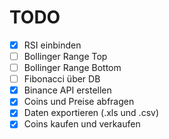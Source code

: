 # TODO
- [X] RSI einbinden
- [ ] Bollinger Range Top
- [ ] Bollinger Range Bottom
- [ ] Fibonacci über DB
- [X] Binance API erstellen
- [X] Coins und Preise abfragen
- [X] Daten exportieren (.xls und .csv)
- [X] Coins kaufen und verkaufen
